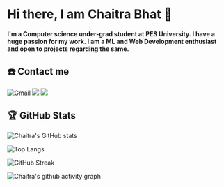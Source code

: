 # Hi there, I am Chaitra Bhat 👋

#### I'm a Computer science under-grad student at PES University. I have a huge passion for my work. I am a ML and Web Development enthusiast and open to projects regarding the same.

## ☎️ Contact me 

<a href = "mailto:chaitrabhat084@gmail.com?subject=From your Github Profile" ><img alt="Gmail" src="https://img.shields.io/badge/Gmail-D14836?style=for-the-badge&logo=gmail&logoColor=white" /></a>
<a href = "https://www.linkedin.com/in/chaitra-bhat-71372a207/" ><img src="https://img.shields.io/badge/linkedin%20-%230077B5.svg?&style=for-the-badge&logo=linkedin&logoColor=white"/></a>
<a href = "http://instagram.com/chaitra_bhat_234" ><img src="https://img.shields.io/badge/instagram%20-%23E4405F.svg?&style=for-the-badge&logo=Instagram&logoColor=white"/></a>


## 🏆 GitHub Stats

![Chaitra's GitHub stats](https://github-readme-stats.vercel.app/api?username=Chaitra-Bhat383&theme=chartreuse-dark&showicons=true&show_icons=true&count_private=true])

![Top Langs](https://github-readme-stats.vercel.app/api/top-langs/?username=Chaitra-Bhat383&layout=compact&theme=chartreuse-dark&langs_count=8])

![GitHub Streak](https://github-readme-streak-stats.herokuapp.com/?user=Chaitra-Bhat383&theme=chartreuse-dark)

![Chaitra's github activity graph](https://activity-graph.herokuapp.com/graph?username=Chaitra-Bhat383&theme=chartreuse-dark)




